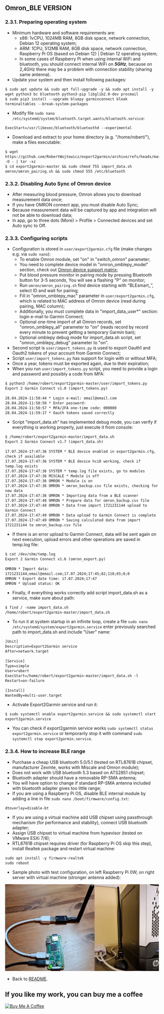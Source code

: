 ## Omron_BLE VERSION

### 2.3.1. Preparing operating system
- Minimum hardware and software requirements are:
  - x86: 1vCPU, 1024MB RAM, 8GB disk space, network connection, Debian 12 operating system;
  - ARM: 1CPU, 512MB RAM, 8GB disk space, network connection, Raspberry Pi OS (based on Debian 12) | Debian 12 operating system;
  - In some cases of Raspberry Pi when using internal WiFi and bluetooth, you should connect internal WiFi on **_5GHz_**, because on 2,4GHz there may be a problem with connection stability (sharing same antenna).
- Update your system and then install following packages:
```
$ sudo apt update && sudo apt full-upgrade -y && sudo apt install -y wget python3 bc bluetooth python3-pip libglib2.0-dev procmail
$ sudo pip3 install --upgrade bluepy garminconnect bleak terminaltables --break-system-packages
```
- Modify file `sudo nano /etc/systemd/system/bluetooth.target.wants/bluetooth.service`:
```
ExecStart=/usr/libexec/bluetooth/bluetoothd --experimental
```
- Download and extract to your home directory (e.g. "/home/robert/"), make a files executable:
```
$ wget https://github.com/RobertWojtowicz/export2garmin/archive/refs/heads/master.tar.gz -O - | tar -xz
$ cd export2garmin-master && sudo chmod 755 import_data.sh omron/omron_pairing.sh && sudo chmod 555 /etc/bluetooth
```
### 2.3.2. Disabling Auto Sync of Omron device
- After measuring blood pressure, Omron allows you to download measurement data once;
- If you have OMRON connect app, you must disable Auto Sync;
- Because measurement data will be captured by app and integration will not be able to download data;
- In app, go to three dots (More) > Profile > Connected devices and set Auto sync to Off.

### 2.3.3. Configuring scripts
- Configuration is stored in `user/export2garmin.cfg` file (make changes e.g. via `sudo nano`):
  - To enable Omron module, set "on" in "switch_omron" parameter;
  - You need to complete device model in "omron_omblepy_model" section, check out [Omron device support matrix](https://github.com/userx14/omblepy?tab=readme-ov-file#omron-device-support-matrix);
  - Put blood pressure monitor in pairing mode by pressing Bluetooth button for 3-5 seconds, You will see a flashing "P" on monitor;
  - Run `omron/omron_pairing.sh` find device starting with “BLEsmart_”, select ID and wait for pairing;
  - Fill in "omron_omblepy_mac" parameter in `user/export2garmin.cfg`, which is related to MAC address of Omron device (read during pairing, MAC column);
  - Additionally, you must complete data in "import_data_user*" section: login e-mail to Garmin Connect;
  - Optional one-time import of all Omron records, set "omron_omblepy_all" parameter to "on" (reads record by record every minute to prevent getting a temporary Garmin ban);
  - Optional omblepy debug mode for import_data.sh script, set "omron_omblepy_debug" parameter to "on".
- Second script is `user/import_tokens.py` is used to export Oauth1 and Oauth2 tokens of your account from Garmin Connect;
- Script `user/import_tokens.py` has support for login with or without MFA;
- Once a year, tokens must be exported again, due to their expiration;
- When you run `user/import_tokens.py` script, you need to provide a login and password and possibly a code from MFA:
```
$ python3 /home/robert/export2garmin-master/user/import_tokens.py
Export 2 Garmin Connect v1.0 (import_tokens.py)

28.04.2024-11:58:44 * Login e-mail: email@email.com
28.04.2024-11:58:50 * Enter password:
28.04.2024-11:58:57 * MFA/2FA one-time code: 000000
28.04.2024-11:59:17 * Oauth tokens saved correctly
```
- Script "import_data.sh" has implemented debug mode, you can verify if everything is working properly, just execute it from console:
```
$ /home/robert/export2garmin-master/import_data.sh
Export 2 Garmin Connect v1.7 (import_data.sh)

17.07.2024-17:47:36 SYSTEM * BLE device enabled in export2garmin.cfg, check if available
17.07.2024-17:47:36 SYSTEM * BLE device hci0 working, check if temp.log exists
17.07.2024-17:47:36 SYSTEM * temp.log file exists, go to modules
17.07.2024-17:47:36 MISCALE * Module is off
17.07.2024-17:47:36 OMRON * Module is on
17.07.2024-17:47:36 OMRON * omron_backup.csv file exists, checking for new data
17.07.2024-17:47:36 OMRON * Importing data from a BLE scanner
17.07.2024-17:47:48 OMRON * Prepare data for omron_backup.csv file
17.07.2024-17:47:49 OMRON * Data from import 1721231144 upload to Garmin Connect
17.07.2024-17:47:49 OMRON * Data upload to Garmin Connect is complete
17.07.2024-17:47:49 OMRON * Saving calculated data from import 1721231144 to omron_backup.csv file
```
- If there is an error upload to Garmin Connect, data will be sent again on next execution, upload errors and other operations are saved in temp.log file:
```
$ cat /dev/shm/temp.log
Export 2 Garmin Connect v1.6 (omron_export.py)

OMRON * Import data: 1721231144;email@email.com;17.07.2024;17:45;82;118;65;0;0
OMRON * Export date time: 17.07.2024;17:47
OMRON * Upload status: OK
```
- Finally, if everything works correctly add script import_data.sh as a service, make sure about path:
```
$ find / -name import_data.sh
/home/robert/export2garmin-master/import_data.sh
```
- To run it at system startup in an infinite loop, create a file `sudo nano /etc/systemd/system/export2garmin.service` enter previously searched path to import_data.sh and include "User" name:
```
[Unit]
Description=Export2Garmin service
After=network.target

[Service]
Type=simple
User=robert
ExecStart=/home/robert/export2garmin-master/import_data.sh -l
Restart=on-failure

[Install]
WantedBy=multi-user.target
```
- Activate Export2Garmin service and run it:
```
$ sudo systemctl enable export2garmin.service && sudo systemctl start export2garmin.service
```
- You can check if export2garmin service works `sudo systemctl status export2garmin.service` or temporarily stop it with command `sudo systemctl stop export2garmin.service`.

### 2.3.4. How to increase BLE range
- Purchase a cheap USB bluetooth 5.0/5.1 (tested on RTL8761B chipset, manufacturer Zexmte, works with Miscale and Omron module);
- Does not work with USB bluetooth 5.3 based on ATS2851 chipset;
- Bluetooth adapter should have a removable RP-SMA antenna;
- You will have option to change if standard RP-SMA antenna included with bluetooth adapter gives too little range;
- If you are using a Raspberry Pi OS, disable BLE internal module by adding a line in file `sudo nano /boot/firmware/config.txt`:
```
dtoverlay=disable-bt
```
- If you are using a virtual machine add USB chipset using passthrough mechanism (for performance and stability), connect USB bluetooth adapter;
- Assign USB chipset to virtual machine from hypevisor (tested on VMware ESXi 7/8);
- RTL8761B chipset requires driver (for Raspberry Pi OS skip this step), install Realtek package and restart virtual machine:
```
sudo apt install -y firmware-realtek
sudo reboot
```
- Sample photo with test configuration, on left Raspberry Pi 0W, on right server with virtual machine (stronger antenna added):

![alt text](https://github.com/RobertWojtowicz/export2garmin/blob/master/manuals/usb.jpg)
- Back to [README](https://github.com/RobertWojtowicz/export2garmin/blob/master/README.md).

## If you like my work, you can buy me a coffee
<a href="https://www.buymeacoffee.com/RobertWojtowicz" target="_blank"><img src="https://cdn.buymeacoffee.com/buttons/default-orange.png" alt="Buy Me A Coffee" height="41" width="174"></a>